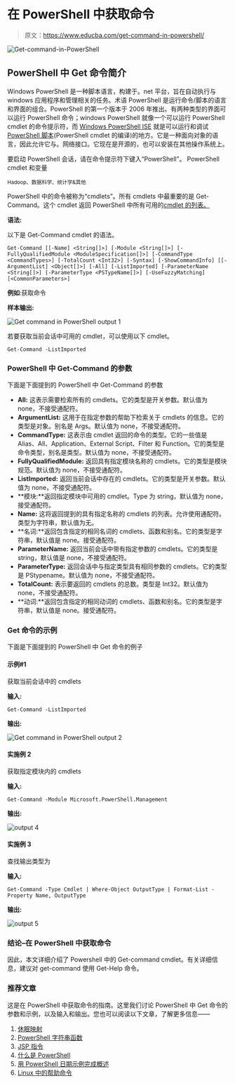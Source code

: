 # 在 PowerShell 中获取命令

> 原文：<https://www.educba.com/get-command-in-powershell/>

![Get-command-in-PowerShell](img/8b35ad205b3761dc600d3fda2ed06585.png)



## PowerShell 中 Get 命令简介

Windows PowerShell 是一种脚本语言，构建于。net 平台，旨在自动执行与 windows 应用程序和管理相关的任务。术语 PowerShell 是运行命令/脚本的语言和界面的组合。PowerShell 的第一个版本于 2006 年推出。有两种类型的界面可以运行 PowerShell 命令；windows PowerShell 就像一个可以运行 PowerShell cmdlet 的命令提示符，而 [Windows PowerShell ISE](https://www.educba.com/windows-powershell-ise/) 就是可以运行和调试 [PowerShell 脚本](https://www.educba.com/useful-powershell-scripts/)(PowerShell cmdlet 的编译)的地方。它是一种面向对象的语言，因此允许它与。网络接口。它现在是开源的，也可以安装在其他操作系统上。

要启动 PowerShell 会话，请在命令提示符下键入“PowerShell”。
PowerShell cmdlet 和变量

<small>Hadoop、数据科学、统计学&其他</small>

PowerShell 中的命令被称为“cmdlets”。所有 cmdlets 中最重要的是 Get-Command。这个 cmdlet 返回 PowerShell 中所有可用的[cmdlet 的列表。](https://www.educba.com/cmdlets-in-powershell/)

**语法:**

以下是 Get-Command cmdlet 的语法。

`Get-Command
[[-Name] <String[]>] [-Module <String[]>] [-FullyQualifiedModule <ModuleSpecification[]>] [-CommandType <CommandTypes>] [-TotalCount <Int32>] [-Syntax] [-ShowCommandInfo] [[-ArgumentList] <Object[]>] [-All] [-ListImported] [-ParameterName <String[]>] [-ParameterType <PSTypeName[]>] [-UseFuzzyMatching] [<CommonParameters>]`

**例如**:获取命令

**样本输出:**

![Get command in PowerShell output 1](img/d4b67c478a6f7355be99e6c60f5be005.png)



若要获取当前会话中可用的 cmdlet，可以使用以下 cmdlet。

`Get-Command -ListImported`

### PowerShell 中 Get-Command 的参数

下面是下面提到的 PowerShell 中 Get-Command 的参数

*   **All:** 这表示需要检索所有的 cmdlets。它的类型是开关参数。默认值为 none，不接受通配符。
*   **ArgumentList:** 这用于在指定参数的帮助下检索关于 cmdlets 的信息。它的类型是对象。别名是 Args。默认值为 none，不接受通配符。
*   **CommandType:** 这表示由 cmdlet 返回的命令的类型。它的一些值是 Alias、All、Application、External Script、Filter 和 Function。它的类型是命令类型，别名是类型。默认值为 none，不接受通配符。
*   **FullyQualifiedModule:** 返回具有指定模块名称的 cmdlets。它的类型是模块规范。默认值为 none，不接受通配符。
*   **ListImported:** 返回当前会话中存在的 cmdlets。它的类型是开关参数。默认值为 none，不接受通配符。
*   **模块:**返回指定模块中可用的 cmdlet。Type 为 string，默认值为 none，接受通配符。
*   **Name:** 这将返回提到的具有指定名称的 cmdlets 的列表。允许使用通配符。类型为字符串，默认值为无。
*   **名词:**返回包含指定的相同名词的 cmdlets、函数和别名。它的类型是字符串，默认值是 none。接受通配符。
*   **ParameterName:** 返回当前会话中带有指定参数的 cmdlets。它的类型是 string，默认值是 none，不接受通配符。
*   **ParameterType:** 返回会话中与指定类型具有相同参数的 cmdlets。它的类型是 PStypename。默认值为 none，不接受通配符。
*   **TotalCount:** 表示要返回的 cmdlets 的总数。类型是 Int32。默认值为 none，不接受通配符。
*   **动词:**返回包含指定的相同动词的 cmdlets、函数和别名。它的类型是字符串，默认值是 none。接受通配符。

### Get 命令的示例

下面是下面提到的 PowerShell 中 Get 命令的例子

#### 示例#1

获取当前会话中的 cmdlets

**输入:**

`Get-Command -ListImported`

**输出:**

![Get command in PowerShell output 2](img/426fb531a7ad6b10ac0cf6b6b66e746b.png)



#### 实施例 2

获取指定模块内的 cmdlets

**输入:**

`Get-Command -Module Microsoft.PowerShell.Management`

**输出:**

![output 4](img/e62713ee9a41f67849e7cc32724ff508.png)



#### 实施例 3

查找输出类型为

**输入:**

`Get-Command -Type Cmdlet | Where-Object OutputType | Format-List -Property Name, OutputType`

**输出:**

![output 5](img/160d631effa7d66c7adde0b7f78edfcb.png)



### 结论–在 PowerShell 中获取命令

因此，本文详细介绍了 Powershell 中的 Get-command cmdlet。有关详细信息，建议对 get-command 使用 Get-Help 命令。

### 推荐文章

这是在 PowerShell 中获取命令的指南。这里我们讨论 PowerShell 中 Get 命令的参数和示例，以及输入和输出。您也可以阅读以下文章，了解更多信息——

1.  [休眠映射](https://www.educba.com/hibernate-mapping/)
2.  [PowerShell 字符串函数](https://www.educba.com/powershell-string-functions/)
3.  [JSP 指令](https://www.educba.com/jsp-directives/)
4.  [什么是 PowerShell](https://www.educba.com/what-is-powershell/)
5.  [用 PowerShell 日期示例完成概述](https://www.educba.com/powershell-date/)
6.  [Linux 中的帮助命令](https://www.educba.com/help-command-in-linux/)





